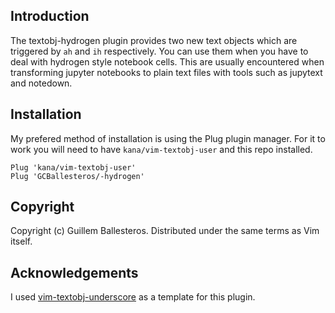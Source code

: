 Introduction
------------

The textobj-hydrogen plugin provides two new text objects which are
triggered by `ah` and `ih` respectively. You can use them when you have to
deal with hydrogen style notebook cells.  This are usually encountered when
transforming jupyter notebooks to plain text files with tools such as 
jupytext and notedown.


Installation
------------

My prefered method of installation is using the Plug plugin manager. For it to
work you will need to have `kana/vim-textobj-user` and this repo  installed.

```
Plug 'kana/vim-textobj-user'
Plug 'GCBallesteros/-hydrogen'
```

Copyright
---------

Copyright (c) Guillem Ballesteros. Distributed under the same terms as Vim itself.

Acknowledgements
----------------

I used [vim-textobj-underscore](https://github.com/lucapette/vim-textobj-underscore)
as a template for this plugin.
